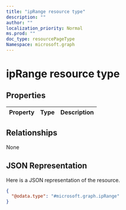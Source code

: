 ```yaml
---
title: "ipRange resource type"
description: ""
author: ""
localization_priority: Normal
ms.prod: ""
doc_type: resourcePageType
Namespace: microsoft.graph
---
```



# ipRange resource type



## Properties
|Property|Type|Description|
|:---|:---|:---|

## Relationships
None

## JSON Representation
Here is a JSON representation of the resource.
<!-- {
  "blockType": "resource",
  "@odata.type": "microsoft.graph.ipRange"
}
-->
``` json
{
  "@odata.type": "#microsoft.graph.ipRange"
}
```

